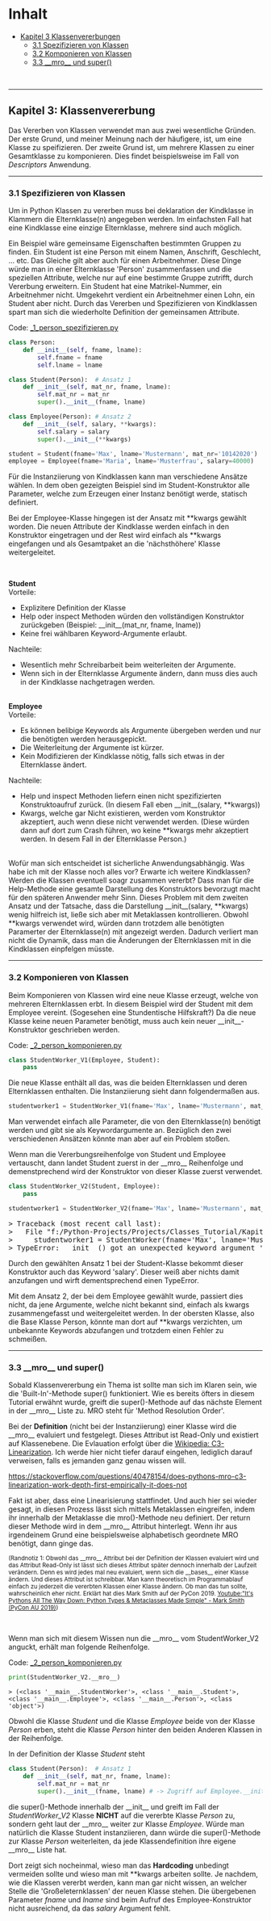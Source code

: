 # Inhalt

- [Kapitel 3 Klassenvererbungen](#kapitel-3-klassenvererbung)
  - [3.1 Spezifizieren von Klassen](#31-spezifizieren-von-klassen)
  - [3.2 Komponieren von Klassen](#32-komponieren-von-klassen)
  - [3.3 \_\_mro\_\_ und super()](<#33-__mro__-und-super()>)

<br/>

---

## Kapitel 3: Klassenvererbung

Das Vererben von Klassen verwendet man aus zwei wesentliche Gründen. Der erste Grund, und meiner Meinung nach der häufigere, ist, um eine Klasse zu speifizieren. Der zweite Grund ist, um mehrere Klassen zu einer Gesamtklasse zu komponieren. Dies findet beispielsweise im Fall von _Descriptors_ Anwendung.

---

### 3.1 Spezifizieren von Klassen

Um in Python Klassen zu vererben muss bei deklaration der Kindklasse in Klammern die Elternklasse(n) angegeben werden. Im einfachsten Fall hat eine Kindklasse eine einzige Elternklasse, mehrere sind auch möglich.

Ein Beispiel wäre gemeinsame Eigenschaften bestimmten Gruppen zu finden. Ein Student ist eine Person mit einem Namen, Anschrift, Geschlecht, ... etc. Das Gleiche gilt aber auch für einen Arbeitnehmer. Diese Dinge würde man in einer Elternklasse 'Person' zusammenfassen und die speziellen Attribute, welche nur auf eine bestimmte Gruppe zutrifft, durch Vererbung erweitern. Ein Student hat eine Matrikel-Nummer, ein Arbeitnehmer nicht. Umgekehrt verdient ein Arbeitnehmer einen Lohn, ein Student aber nicht. Durch das Vererben und Spezifizieren von Kindklassen spart man sich die wiederholte Definition der gemeinsamen Attribute.

Code: [\_1_person_spezifizieren.py](_1_person_spezifizieren.py)

```py
class Person:
    def __init__(self, fname, lname):
        self.fname = fname
        self.lname = lname

class Student(Person):  # Ansatz 1
    def __init__(self, mat_nr, fname, lname):
        self.mat_nr = mat_nr
        super().__init__(fname, lname)

class Employee(Person): # Ansatz 2
    def __init__(self, salary, **kwargs):
        self.salary = salary
        super().__init__(**kwargs)

student = Student(fname='Max', lname='Mustermann', mat_nr='10142020')
employee = Employee(fname='Maria', lname='Musterfrau', salary=40000)
```

Für die Instanziierung von Kindklassen kann man verschiedene Ansätze wählen. In dem oben gezeigten Beispiel sind im Student-Konstruktor alle Parameter, welche zum Erzeugen einer Instanz benötigt werde, statisch definiert.

Bei der Employee-Klasse hingegen ist der Ansatz mit \*\*kwargs gewählt worden. Die neuen Attribute der Kindklasse werden einfach in den Konstruktor eingetragen und der Rest wird einfach als \*\*kwargs eingefangen und als Gesamtpaket an die 'nächsthöhere' Klasse weitergeleitet.

<br/>

**Student**<br/>
Vorteile:

- Explizitere Definition der Klasse
- Help oder inspect Methoden würden den vollständigen Konstruktor zurückgeben (Beispiel: \_\_init\_\_(mat_nr, fname, lname))
- Keine frei wählbaren Keyword-Argumente erlaubt.

Nachteile:

- Wesentlich mehr Schreibarbeit beim weiterleiten der Argumente.
- Wenn sich in der Elternklasse Argumente ändern, dann muss dies auch in der Kindklasse nachgetragen werden.
  <br/><br/>

**Employee**<br/>
Vorteile:

- Es können belibige Keywords als Argumente übergeben werden und nur die benötigten werden herausgepickt.
- Die Weiterleitung der Argumente ist kürzer.
- Kein Modifizieren der Kindklasse nötig, falls sich etwas in der Elternklasse ändert.

Nachteile:

- Help und inspect Methoden liefern einen nicht spezifizierten Konstruktoaufruf zurück. (In diesem Fall eben \_\_init\_\_(salary, \*\*kwargs))
- Kwargs, welche gar Nicht existieren, werden vom Konstruktor akzeptiert, auch wenn diese nicht verwendet werden. (Diese würden dann auf dort zum Crash führen, wo keine \*\*kwargs mehr akzeptiert werden. In desem Fall in der Elternklasse Person.)
  <br/><br/>

Wofür man sich entscheidet ist sicherliche Anwendungsabhängig. Was habe ich mit der Klasse noch alles vor? Erwarte ich weitere Kindklassen? Werden die Klassen eventuell soagr zusammen vererbt? Dass man für die Help-Methode eine gesamte Darstellung des Konstruktors bevorzugt macht für den späteren Anwender mehr Sinn. Dieses Problem mit dem zweiten Ansatz und der Tatsache, dass die Darstellung \_\_init\_\_(salary, **kwargs) wenig hilfreich ist, ließe sich aber mit Metaklassen kontrollieren. Obwohl **kwargs verwendet wird, würden dann trotzdem alle benötigten Paramerter der Elternklasse(n) mit angezeigt werden. Dadurch verliert man nicht die Dynamik, dass man die Änderungen der Elternklassen mit in die Kindklassen einpfelgen müsste.

---

### 3.2 Komponieren von Klassen

Beim Komponieren von Klassen wird eine neue Klasse erzeugt, welche von mehreren Elternklassen erbt. In diesem Beispiel wird der Student mit dem Employee vereint. (Sogesehen eine Stundentische Hilfskraft?) Da die neue Klasse keine neuen Parameter benötigt, muss auch kein neuer \_\_init\_\_-Konstruktor geschrieben werden.

Code: [\_2_person_komponieren.py](_2_person_komponieren.py)

```py
class StudentWorker_V1(Employee, Student):
    pass
```

Die neue Klasse enthält all das, was die beiden Elternklassen und deren Elternklassen enthalten. Die Instanziierung sieht dann folgendermaßen aus.

```py
studentworker1 = StudentWorker_V1(fname='Max', lname='Mustermann', mat_nr='10142020', salary=450.00)
```

Man verwendet einfach alle Parameter, die von den Elternklasse(n) benötigt werden und gibt sie als Keywordargumente an. Bezüglich den zwei verschiedenen Ansätzen könnte man aber auf ein Problem stoßen.

Wenn man die Vererbungsreihenfolge von Student und Employee vertauscht, dann landet Student zuerst in der \_\_mro\_\_ Reihenfolge und demenstprechend wird der Konstruktor von dieser Klasse zuerst verwendet.

```py
class StudentWorker_V2(Student, Employee):
    pass
```

```py
studentworker1 = StudentWorker_V2(fname='Max', lname='Mustermann', mat_nr='10142020', salary=450.00)
```

<pre>
> Traceback (most recent call last):
>   File "f:/Python-Projects/Projects/Classes_Tutorial/Kapitel_3/vererbung_person.py", line 22, in <module>
>     studentworker1 = StudentWorker(fname='Max', lname='Mustermann', mat_nr='10142020', salary=450.00)
> TypeError: __init__() got an unexpected keyword argument 'salary'
</pre>

Durch den gewählten Ansatz 1 bei der Student-Klasse bekommt dieser Konstruktor auch das Keyword 'salary'. Dieser weiß aber nichts damit anzufangen und wirft dementsprechend einen TypeError.

Mit dem Ansatz 2, der bei dem Employee gewählt wurde, passiert dies nicht, da jene Argumente, welche nicht bekannt sind, einfach als kwargs zusammengefasst und weitergeleitet werden. In der obersten Klasse, also die Base Klasse Person, könnte man dort auf \*\*kwargs verzichten, um unbekannte Keywords abzufangen und trotzdem einen Fehler zu schmeißen.

---

### 3.3 \_\_mro\_\_ und super()

Sobald Klassenvererbung ein Thema ist sollte man sich im Klaren sein, wie die 'Built-In'-Methode super() funktioniert. Wie es bereits öfters in diesem Tutorial erwähnt wurde, greift die super()-Methode auf das nächste Element in der \_\_mro\_\_ Liste zu. MRO steht für 'Method Resolution Order'.

Bei der **Definition** (nicht bei der Instanziierung) einer Klasse wird die \_\_mro\_\_ evaluiert und festgelegt. Dieses Attribut ist Read-Only und existiert auf Klassenebene. Die Evlauation erfolgt über die [Wikipedia: C3-Linearization](https://en.wikipedia.org/wiki/C3_linearization). Ich werde hier nicht tiefer darauf eingehen, lediglich darauf verweisen, falls es jemanden ganz genau wissen will.

https://stackoverflow.com/questions/40478154/does-pythons-mro-c3-linearization-work-depth-first-empirically-it-does-not

Fakt ist aber, dass eine Linearisierung stattfindet. Und auch hier sei wieder gesagt, in diesen Prozess lässt sich mittels Metaklassen eingreifen, indem ihr innerhalb der Metaklasse die mro()-Methode neu definiert. Der return dieser Methode wird in dem \_\_mro\_\_ Attribut hinterlegt. Wenn ihr aus irgendeinem Grund eine beispielsweise alphabetisch geordnete MRO benötigt, dann ginge das.

<sub>(Randnotiz 1: Obwohl das \_\_mro\_\_ Attribut bei der Definition der Klassen evaluiert wird und das Attribut Read-Only ist lässt sich dieses Attribut später dennoch innerhalb der Laufzeit verändern. Denn es wird jedes mal neu evaluiert, wenn sich die \_\_bases\_\_ einer Klasse ändern. Und dieses Attribut ist schreibbar. Man kann theoretisch im Programmablauf einfach zu jederzeit die vererbten Klassen einer Klasse ändern. Ob man das tun sollte, wahrscheinlich eher nicht. Erklärt hat dies Mark Smith auf der PyCon 2019. [Youtube:"It's Pythons All The Way Down: Python Types & Metaclasses Made Simple" - Mark Smith (PyCon AU 2019)](https://www.youtube.com/watch?v=ZpV3tel0xtQ))</sub>

<br/>

Wenn man sich mit diesem Wissen nun die \_\_mro\_\_ vom StudentWorker_V2 anguckt, erhält man folgende Reihenfolge.

Code: [\_2_person_komponieren.py](_2_person_komponieren.py)

```py
print(StudentWorker_V2.__mro__)
```

```
> (<class '__main__.StudentWorker'>, <class '__main__.Student'>, <class '__main__.Employee'>, <class '__main__.Person'>, <class 'object'>)
```

Obwohl die Klasse _Student_ und die Klasse _Employee_ beide von der Klasse _Person_ erben, steht die Klasse _Person_ hinter den beiden Anderen Klassen in der Reihenfolge.

In der Definition der Klasse _Student_ steht

```py
class Student(Person):  # Ansatz 1
    def __init__(self, mat_nr, fname, lname):
        self.mat_nr = mat_nr
        super().__init__(fname, lname) # -> Zugriff auf Employee.__init__
```

die super()-Methode innerhalb der \_\_init\_\_ und greift im Fall der _StudentWorker_V2_ Klasse **NICHT** auf die vererbte Klasse _Person_ zu, sondern geht laut der \_\_mro\_\_ weiter zur Klasse _Employee_. Würde man natürlich die Klasse Student instanziieren, dann würde die super()-Methode zur Klasse _Person_ weiterleiten, da jede Klassendefinition ihre eigene \_\_mro\_\_ Liste hat.

Dort zeigt sich nocheinmal, wieso man das **Hardcoding** unbedingt vermeiden sollte und wieso man mit \*\*kwargs arbeiten sollte. Je nachdem, wie die Klassen vererbt werden, kann man gar nicht wissen, an welcher Stelle die 'Großeleternklassen' der neuen Klasse stehen. Die übergebenen Parameter _fname_ und _lname_ sind beim Aufruf des Employee-Konstruktor nicht ausreichend, da das _salary_ Argument fehlt.
